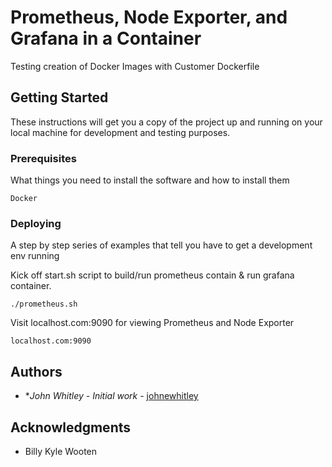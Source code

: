 # Prometheus, Node Exporter, and Grafana in a Container

Testing creation of Docker Images with Customer Dockerfile

## Getting Started

These instructions will get you a copy of the project up and running on your local machine for development and testing purposes. 

### Prerequisites

What things you need to install the software and how to install them

```
Docker
```

### Deploying

A step by step series of examples that tell you have to get a development env running

Kick off start.sh script to build/run prometheus contain & run grafana container.

```
./prometheus.sh
```

Visit localhost.com:9090 for viewing Prometheus and Node Exporter
```
localhost.com:9090
```

## Authors

* **John Whitley* - *Initial work* - [johnewhitley](https://github.com/johnewhitley)

## Acknowledgments

* Billy Kyle Wooten
